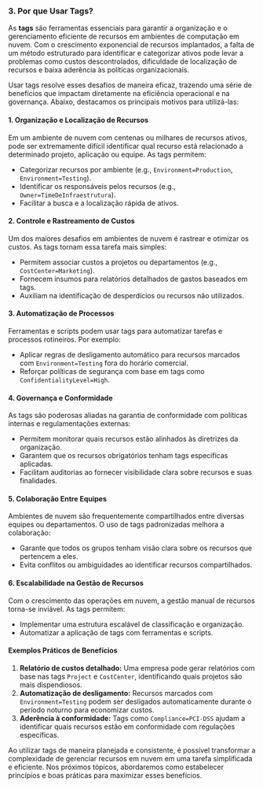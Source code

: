 ### 3. Por que Usar Tags?

As **tags** são ferramentas essenciais para garantir a organização e o gerenciamento eficiente de recursos em ambientes de computação em nuvem. Com o crescimento exponencial de recursos implantados, a falta de um método estruturado para identificar e categorizar ativos pode levar a problemas como custos descontrolados, dificuldade de localização de recursos e baixa aderência às políticas organizacionais.

Usar tags resolve esses desafios de maneira eficaz, trazendo uma série de benefícios que impactam diretamente na eficiência operacional e na governança. Abaixo, destacamos os principais motivos para utilizá-las:

#### 1. **Organização e Localização de Recursos**
Em um ambiente de nuvem com centenas ou milhares de recursos ativos, pode ser extremamente difícil identificar qual recurso está relacionado a determinado projeto, aplicação ou equipe. As tags permitem:
- Categorizar recursos por ambiente (e.g., `Environment=Production`, `Environment=Testing`).
- Identificar os responsáveis pelos recursos (e.g., `Owner=TimeDeInfraestrutura`).
- Facilitar a busca e a localização rápida de ativos.

#### 2. **Controle e Rastreamento de Custos**
Um dos maiores desafios em ambientes de nuvem é rastrear e otimizar os custos. As tags tornam essa tarefa mais simples:
- Permitem associar custos a projetos ou departamentos (e.g., `CostCenter=Marketing`).
- Fornecem insumos para relatórios detalhados de gastos baseados em tags.
- Auxiliam na identificação de desperdícios ou recursos não utilizados.

#### 3. **Automatização de Processos**
Ferramentas e scripts podem usar tags para automatizar tarefas e processos rotineiros. Por exemplo:
- Aplicar regras de desligamento automático para recursos marcados com `Environment=Testing` fora do horário comercial.
- Reforçar políticas de segurança com base em tags como `ConfidentialityLevel=High`.

#### 4. **Governança e Conformidade**
As tags são poderosas aliadas na garantia de conformidade com políticas internas e regulamentações externas:
- Permitem monitorar quais recursos estão alinhados às diretrizes da organização.
- Garantem que os recursos obrigatórios tenham tags específicas aplicadas.
- Facilitam auditorias ao fornecer visibilidade clara sobre recursos e suas finalidades.

#### 5. **Colaboração Entre Equipes**
Ambientes de nuvem são frequentemente compartilhados entre diversas equipes ou departamentos. O uso de tags padronizadas melhora a colaboração:
- Garante que todos os grupos tenham visão clara sobre os recursos que pertencem a eles.
- Evita conflitos ou ambiguidades ao identificar recursos compartilhados.

#### 6. **Escalabilidade na Gestão de Recursos**
Com o crescimento das operações em nuvem, a gestão manual de recursos torna-se inviável. As tags permitem:
- Implementar uma estrutura escalável de classificação e organização.
- Automatizar a aplicação de tags com ferramentas e scripts.

#### Exemplos Práticos de Benefícios
1. **Relatório de custos detalhado:** Uma empresa pode gerar relatórios com base nas tags `Project` e `CostCenter`, identificando quais projetos são mais dispendiosos.
2. **Automatização de desligamento:** Recursos marcados com `Environment=Testing` podem ser desligados automaticamente durante o período noturno para economizar custos.
3. **Aderência à conformidade:** Tags como `Compliance=PCI-DSS` ajudam a identificar quais recursos estão em conformidade com regulações específicas.

Ao utilizar tags de maneira planejada e consistente, é possível transformar a complexidade de gerenciar recursos em nuvem em uma tarefa simplificada e eficiente. Nos próximos tópicos, abordaremos como estabelecer princípios e boas práticas para maximizar esses benefícios.

